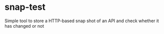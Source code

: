 # snap-test
Simple tool to store a HTTP-based snap shot of an API and check whether it has changed or not
